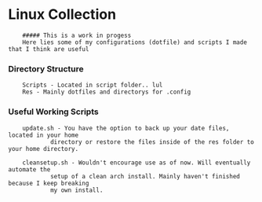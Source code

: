 # Linux Collection
		##### This is a work in progess
		Here lies some of my configurations (dotfile) and scripts I made that I think are useful

### Directory Structure
		Scripts - Located in script folder.. lul
		Res - Mainly dotfiles and directorys for .config

### Useful Working Scripts
		update.sh - You have the option to back up your date files, located in your home
				directory or restore the files inside of the res folder to your home directory.

		cleansetup.sh - Wouldn't encourage use as of now. Will eventually automate the 
				setup of a clean arch install. Mainly haven't finished because I keep breaking
				my own install.  

